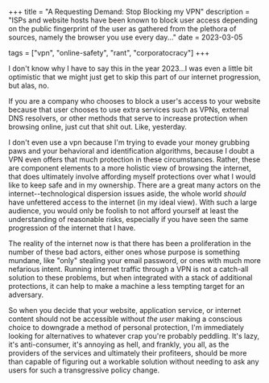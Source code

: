 +++
title = "A Requesting Demand: Stop Blocking my VPN"
description = "ISPs and website hosts have been known to block user access depending on the public fingerprint of the user as gathered from the plethora of sources, namely the browser you use every day..."
date = 2023-03-05

tags = ["vpn", "online-safety", "rant", "corporatocracy"]
+++

I don't know why I have to say this in the year 2023...I was even a little bit
optimistic that we might just get to skip this part of our internet progression,
but alas, no.

<!-- more -->

If you are a company who chooses to block a user's access to your website
because that user chooses to use extra services such as VPNs, external DNS
resolvers, or other methods that serve to increase protection when browsing
online, just cut that shit out. Like, yesterday.

I don't even use a vpn because I'm trying to evade your money grubbing paws and
your behavioral and identification algorithms, because I doubt a VPN even offers
that much protection in these circumstances. Rather, these are component
elements to a more holistic view of browsing the internet, that does ultimately
involve affording myself protections over what I would like to keep safe and in
my ownership. There are a great many actors on the internet--technological
dispersion issues aside, the whole world *should* have unfettered access to the
internet (in my ideal view). With such a large audience, you would only be
foolish to not afford yourself at least the understanding of reasonable risks,
especially if you have seen the same progression of the internet that I have.

The reality of the internet now is that there has been a proliferation in the
number of these bad actors, either ones whose purpose is something mundane, like "only"
stealing your email password, or ones with much more nefarious intent. Running
internet traffic through a VPN is not a catch-all solution to these problems,
but when integrated with a stack of additional protections, it can help to make
a machine a less tempting target for an adversary.

So when you decide that your website, application service, or internet content
should not be accessible without *the user* making a conscious choice to
downgrade a method of personal protection, I'm immediately looking for
alternatives to whatever crap you're probably peddling. It's lazy, it's
anti-consumer, it's annoying as hell, and frankly, you all, as
the providers of the services and ultimately their profiteers, should be more
than capable of figuring out a workable solution without needing to ask any
users for such a transgressive policy change.




